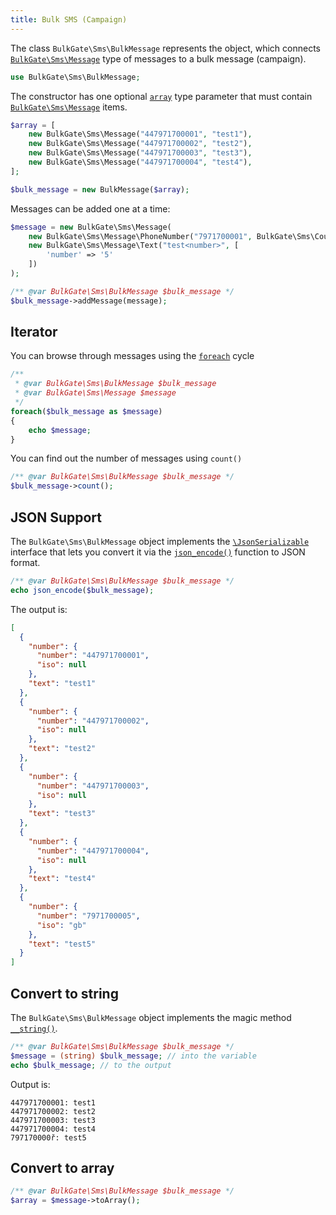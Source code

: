 ```yaml
---
title: Bulk SMS (Campaign)
---
```


The class `BulkGate\Sms\BulkMessage` represents the object, which connects [`BulkGate\Sms\Message`](php-sdk-message.md) type of messages to a bulk message (campaign).

``` php
use BulkGate\Sms\BulkMessage;
```

The constructor has one optional [`array`](http://php.net/manual/en/language.types.array.php) type parameter that must contain [`BulkGate\Sms\Message`](php-sdk-message.md) items.

``` php
$array = [
    new BulkGate\Sms\Message("447971700001", "test1"),
    new BulkGate\Sms\Message("447971700002", "test2"),
    new BulkGate\Sms\Message("447971700003", "test3"),
    new BulkGate\Sms\Message("447971700004", "test4"),
];

$bulk_message = new BulkMessage($array);
```

Messages can be added one at a time:

``` php 
$message = new BulkGate\Sms\Message(
    new BulkGate\Sms\Message\PhoneNumber("7971700001", BulkGate\Sms\Country::UNITED_KINGDOM),
    new BulkGate\Sms\Message\Text("test<number>", [
        'number' => '5'
    ])
);

/** @var BulkGate\Sms\BulkMessage $bulk_message */
$bulk_message->addMessage(message);
```

## Iterator

You can browse through messages using the [`foreach`](http://php.net/manual/en/control-structures.foreach.php) cycle 

``` php 
/** 
 * @var BulkGate\Sms\BulkMessage $bulk_message 
 * @var BulkGate\Sms\Message $message
 */
foreach($bulk_message as $message)
{
    echo $message;
}
```

You can find out the number of messages using `count()`

``` php 
/** @var BulkGate\Sms\BulkMessage $bulk_message */
$bulk_message->count();
```

## JSON Support

The `BulkGate\Sms\BulkMessage` object implements the [`\JsonSerializable`](http://php.net/manual/en/class.jsonserializable.php) interface that lets you convert it via the [`json_encode()`](http://php.net/manual/en/function.json-encode.php) function to JSON format.

``` php
/** @var BulkGate\Sms\BulkMessage $bulk_message */
echo json_encode($bulk_message);
```

The output is:

``` json
[
  {
    "number": {
      "number": "447971700001",
      "iso": null
    },
    "text": "test1"
  },
  {
    "number": {
      "number": "447971700002",
      "iso": null
    },
    "text": "test2"
  },
  {
    "number": {
      "number": "447971700003",
      "iso": null
    },
    "text": "test3"
  },
  {
    "number": {
      "number": "447971700004",
      "iso": null
    },
    "text": "test4"
  },
  {
    "number": {
      "number": "7971700005",
      "iso": "gb"
    },
    "text": "test5"
  }
]
```

## Convert to string

The `BulkGate\Sms\BulkMessage` object implements the magic method [`__string()`](http://php.net/manual/en/language.oop5.magic.php#object.tostring).

``` php
/** @var BulkGate\Sms\BulkMessage $bulk_message */
$message = (string) $bulk_message; // into the variable
echo $bulk_message; // to the output
```

Output is:
```
447971700001: test1
447971700002: test2
447971700003: test3
447971700004: test4
797170000ř: test5
```

## Convert to array

``` php
/** @var BulkGate\Sms\BulkMessage $bulk_message */
$array = $message->toArray();
```
